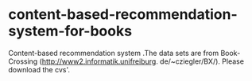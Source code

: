 # content-based-recommendation-system-for-books
Content-based recommendation system .The data sets are from Book-Crossing (http://www2.informatik.unifreiburg. de/~cziegler/BX/).
Please download the cvs'.
